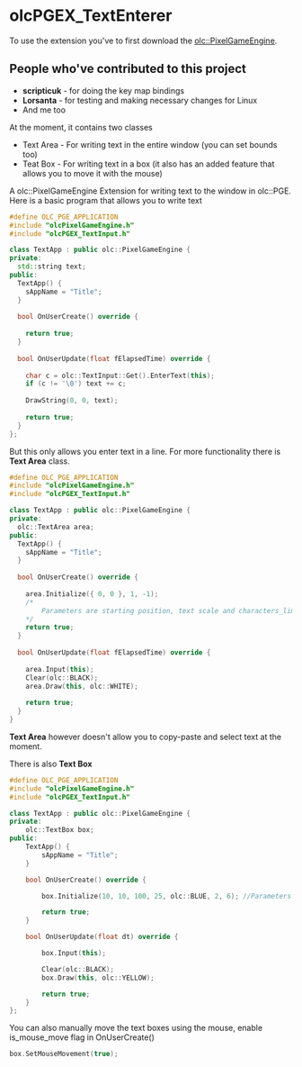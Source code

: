 # olcPGEX_TextEnterer
To use the extension you've to first download the [olc::PixelGameEngine](https://github.com/OneLoneCoder/olcPixelGameEngine).

People who've contributed to this project
-----------------------------------------
- **scripticuk** - for doing the key map bindings
- **Lorsanta** - for testing and making necessary changes for Linux
- And me too

At the moment, it contains two classes
* Text Area - For writing text in the entire window (you can set bounds too)
* Teat Box - For writing text in a box (it also has an added feature that allows you to move it with the mouse)

A olc::PixelGameEngine Extension for writing text to the window in olc::PGE.
Here is a basic program that allows you to write text
```cpp
#define OLC_PGE_APPLICATION
#include "olcPixelGameEngine.h"
#include "olcPGEX_TextInput.h"

class TextApp : public olc::PixelGameEngine {
private:
  std::string text;
public:
  TextApp() {
    sAppName = "Title";
  }
  
  bool OnUserCreate() override {
    
    return true;
  }
  
  bool OnUserUpdate(float fElapsedTime) override {
    
    char c = olc::TextInput::Get().EnterText(this);
    if (c != '\0') text += c;
    
    DrawString(0, 0, text);
    
    return true;
  }
};
```
But this only allows you enter text in a line.
For more functionality there is **Text Area** class.
```cpp
#define OLC_PGE_APPLICATION
#include "olcPixelGameEngine.h"
#include "olcPGEX_TextInput.h"

class TextApp : public olc::PixelGameEngine {
private:
  olc::TextArea area;
public:
  TextApp() {
    sAppName = "Title";
  }
  
  bool OnUserCreate() override {
  
    area.Initialize({ 0, 0 }, 1, -1);
    /*
    	Parameters are starting position, text scale and characters_limit (-1 for no character_limit)
    */
    return true;
  }
  
  bool OnUserUpdate(float fElapsedTime) override {
  
    area.Input(this);
    Clear(olc::BLACK);
    area.Draw(this, olc::WHITE);
  
    return true;
  }
}
```
**Text Area** however doesn't allow you to copy-paste and select text at the moment.

There is also **Text Box**
```cpp
#define OLC_PGE_APPLICATION
#include "olcPixelGameEngine.h"
#include "olcPGEX_TextInput.h"

class TextApp : public olc::PixelGameEngine {
private:
	olc::TextBox box;
public:
	TextApp() {
		sAppName = "Title";
	}

	bool OnUserCreate() override {

		box.Initialize(10, 10, 100, 25, olc::BLUE, 2, 6); //Parameters are (pos_x, pos_y, size_x, size_y, box_color, text_scale, characters_limit)

		return true;
	}

	bool OnUserUpdate(float dt) override {

		box.Input(this);

		Clear(olc::BLACK);
		box.Draw(this, olc::YELLOW);

		return true;
	}
};
```
You can also manually move the text boxes using the mouse, enable is_mouse_move flag in OnUserCreate()
```cpp
box.SetMouseMovement(true);
```

